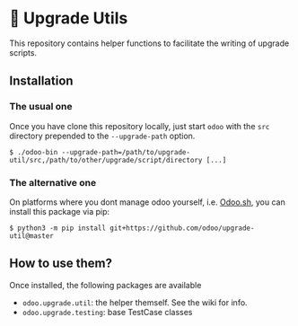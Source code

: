 # 🧰 Upgrade Utils

This repository contains helper functions to facilitate the writing of upgrade scripts.

## Installation

### The usual one
Once you have clone this repository locally, just start `odoo` with the `src` directory prepended to the `--upgrade-path` option.
```shell-session
$ ./odoo-bin --upgrade-path=/path/to/upgrade-util/src,/path/to/other/upgrade/script/directory [...]
```

### The alternative one
On platforms where you dont manage odoo yourself, i.e. [Odoo.sh](https://www.odoo.sh/), you can install this package via pip:
```shell-session
$ python3 -m pip install git+https://github.com/odoo/upgrade-util@master
```

## How to use them?
Once installed, the following packages are available
 - `odoo.upgrade.util`: the helper themself. See the wiki for info.
 - `odoo.upgrade.testing`: base TestCase classes
